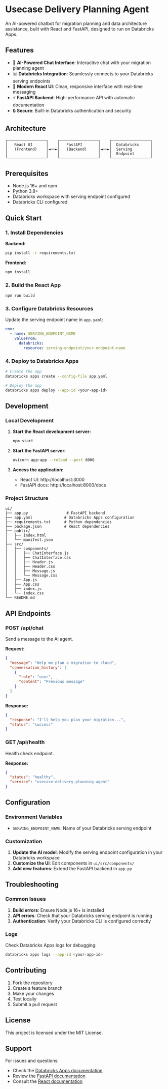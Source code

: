 # Usecase Delivery Planning Agent

An AI-powered chatbot for migration planning and data architecture assistance, built with React and FastAPI, designed to run on Databricks Apps.

## Features

- 🤖 **AI-Powered Chat Interface**: Interactive chat with your migration planning agent
- 📊 **Databricks Integration**: Seamlessly connects to your Databricks serving endpoints
- 🎨 **Modern React UI**: Clean, responsive interface with real-time messaging
- ⚡ **FastAPI Backend**: High-performance API with automatic documentation
- 🔒 **Secure**: Built-in Databricks authentication and security

## Architecture

```
┌─────────────────┐    ┌─────────────────┐    ┌─────────────────┐
│   React UI      │    │   FastAPI       │    │  Databricks     │
│   (Frontend)    │◄──►│   (Backend)     │◄──►│  Serving        │
│                 │    │                 │    │  Endpoint       │
└─────────────────┘    └─────────────────┘    └─────────────────┘
```

## Prerequisites

- Node.js 16+ and npm
- Python 3.8+
- Databricks workspace with serving endpoint configured
- Databricks CLI configured

## Quick Start

### 1. Install Dependencies

**Backend:**
```bash
pip install -r requirements.txt
```

**Frontend:**
```bash
npm install
```

### 2. Build the React App

```bash
npm run build
```

### 3. Configure Databricks Resources

Update the serving endpoint name in `app.yaml`:

```yaml
env:
  - name: SERVING_ENDPOINT_NAME
    valueFrom:
      databricks:
        resource: serving-endpoint/your-endpoint-name
```

### 4. Deploy to Databricks Apps

```bash
# Create the app
databricks apps create --config-file app.yaml

# Deploy the app
databricks apps deploy --app-id <your-app-id>
```

## Development

### Local Development

1. **Start the React development server:**
   ```bash
   npm start
   ```

2. **Start the FastAPI server:**
   ```bash
   uvicorn app:app --reload --port 8000
   ```

3. **Access the application:**
   - React UI: http://localhost:3000
   - FastAPI docs: http://localhost:8000/docs

### Project Structure

```
ui/
├── app.py                 # FastAPI backend
├── app.yaml              # Databricks Apps configuration
├── requirements.txt      # Python dependencies
├── package.json          # React dependencies
├── public/
│   ├── index.html
│   └── manifest.json
├── src/
│   ├── components/
│   │   ├── ChatInterface.js
│   │   ├── ChatInterface.css
│   │   ├── Header.js
│   │   ├── Header.css
│   │   ├── Message.js
│   │   └── Message.css
│   ├── App.js
│   ├── App.css
│   ├── index.js
│   └── index.css
└── README.md
```

## API Endpoints

### POST /api/chat
Send a message to the AI agent.

**Request:**
```json
{
  "message": "Help me plan a migration to cloud",
  "conversation_history": [
    {
      "role": "user",
      "content": "Previous message"
    }
  ]
}
```

**Response:**
```json
{
  "response": "I'll help you plan your migration...",
  "status": "success"
}
```

### GET /api/health
Health check endpoint.

**Response:**
```json
{
  "status": "healthy",
  "service": "usecase-delivery-planning-agent"
}
```

## Configuration

### Environment Variables

- `SERVING_ENDPOINT_NAME`: Name of your Databricks serving endpoint

### Customization

1. **Update the AI model**: Modify the serving endpoint configuration in your Databricks workspace
2. **Customize the UI**: Edit components in `ui/src/components/`
3. **Add new features**: Extend the FastAPI backend in `app.py`

## Troubleshooting

### Common Issues

1. **Build errors**: Ensure Node.js 16+ is installed
2. **API errors**: Check that your Databricks serving endpoint is running
3. **Authentication**: Verify your Databricks CLI is configured correctly

### Logs

Check Databricks Apps logs for debugging:
```bash
databricks apps logs --app-id <your-app-id>
```

## Contributing

1. Fork the repository
2. Create a feature branch
3. Make your changes
4. Test locally
5. Submit a pull request

## License

This project is licensed under the MIT License.

## Support

For issues and questions:
- Check the [Databricks Apps documentation](https://docs.databricks.com/en/dev-tools/databricks-apps/)
- Review the [FastAPI documentation](https://fastapi.tiangolo.com/)
- Consult the [React documentation](https://reactjs.org/)

